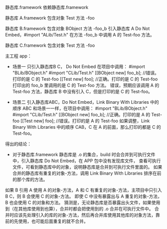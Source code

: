 

静态库.framework 依赖静态库.framework

静态库 A.framework
包含对象 Test 方法 -foo

静态库 B.framework
包含对象 BObject 方法 -foo_b
引入静态库 A Do Not Embed，#import "ALib/Test.h"
在方法 -foo_b 中调用 A 的 Test-foo 方法。

静态库 C.framework
包含对象 Test 方法 -foo



主工程 app：
* 场景一
只引入静态库B C， Do Not Embed
在项目中调用：
\#import "BLib/BObject.h"
\#import "CLib/Test.h"
[[BObject new] foo_b]; //错误。打印的是 C 的 Test-foo
[[Test new] foo]; //正确。打印的是 C 的 Test-foo
打印出的 foo_b 里调用的是 C 的 Test-foo 方法。
错误，预期应该调用 A 的 Test-foo 方法，静态库 B 中没有引入 C，但是打印的是 C 的 Test-foo。


* 场景二
引入静态库ABC，Do Not Embed，Link Binary With Libraries 中的顺序 ABC
和场景一一样，在项目中调用：
\#import "BLib/BObject.h"
\#import "CLib/Test.h"
[[BObject new] foo_b]; //正确。打印的是 A 的 Test-foo
[[Test new] foo]; //错误。打印的是 A 的 Test-foo
如果调整，Link Binary With Libraries 中的顺序 CAB，C 在 A 的前面，那么打印的都是 C 的 Test-foo。




得出的结论：

* 对于静态库.framework
静态库是 .o 的集合，build 时会合并到可执行文件中，引入静态库 Do Not Embed，在 APP 包中没有发现库文件，
查看可执行文件，可看到静态库中的对象，说明静态库是合并到可执行文件里面的。
如果合并的静态库有重复的对象-方法，调用 Link Binary With Libraries 排序在前的那个库的方法。

如果 B 引用 A 使用 A 的对象-方法，A 和 C 有重复的对象-方法，主项目中只引入 B C，则 B 会使用 C 的对象-方法。
即使 C 中没有暴露出与 A 重复的对象-方法，B 也会使用 C 的对象和方法。
猜测是，无论静态库是否暴露出头文件，如果使用到（在其他库使用到也算），合并时都会把使用到的 .o 合并在可执行文件中。
合并时应该先处理引入的库的对象-方法，然后再合并库使用其他库的对象方法，靠前的先使用，也可能后面重复的就不合并。







